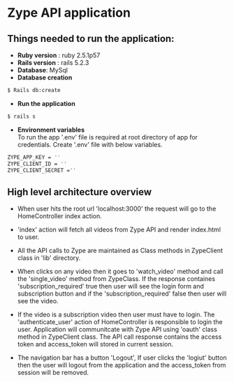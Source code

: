 # Zype API application

## Things needed to run the application:

* **Ruby version** : ruby 2.5.1p57
* **Rails version** : rails 5.2.3
* **Database**: MySql
* **Database creation**
```bash
$ Rails db:create
```
* **Run the application**
```bash
$ rails s
```
* **Environment variables**  
To run the app '.env' file is required at root directory of app for credentials. Create '.env' file with below variables.
```bash
ZYPE_APP_KEY = ''
ZYPE_CLIENT_ID = ''
ZYPE_CLIENT_SECRET =''
```

## High level architecture overview

* When user hits the root url 'localhost:3000' the request will go to the HomeController index action.

* 'index' action will fetch all videos from Zype API and render index.html to user.

* All the API calls to Zype are maintained as Class methods in ZypeClient class in 'lib' directory.

* When clicks on any video then it goes to 'watch_video' method and call the 'single_video' method from ZypeClass. If the response containes 'subscription_required' true then user will see the login form and subscription button and if the 'subscription_required' false then user will see the video.

* If the video is a subscription video then user must have to login. The 'authenticate_user' action of HomeController is responsible to login the user. Application will communitcate with Zype API using 'oauth' class method in ZypeClient class. The API call response contains the access token and access_token will stored in current session.

* The navigation bar has a button 'Logout', If user clicks the 'logiut' button then the user will logout from the application and the access_token from session will be removed.

